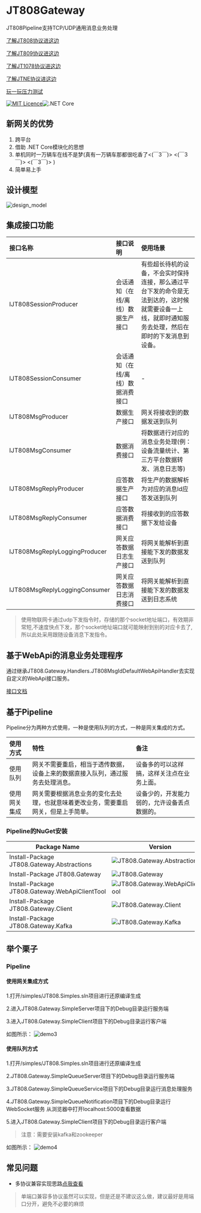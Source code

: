 # JT808Gateway

JT808Pipeline支持TCP/UDP通用消息业务处理

[了解JT808协议进这边](https://github.com/SmallChi/JT808)

[了解JT809协议进这边](https://github.com/SmallChi/JT809)

[了解JT1078协议进这边](https://github.com/SmallChi/JT1078)

[了解JTNE协议进这边](https://github.com/SmallChi/JTNewEnergy)

 [玩一玩压力测试](https://github.com/SmallChi/JT808Gateway/blob/master/doc/README.md)

[![MIT Licence](https://img.shields.io/github/license/mashape/apistatus.svg)](https://github.com/SmallChi/JT808Gateway/blob/master/LICENSE)![.NET Core](https://github.com/SmallChi/JT808Gateway/workflows/.NET%20Core/badge.svg?branch=master)

## 新网关的优势

1. 跨平台
2. 借助 .NET Core模块化的思想
3. 单机同时一万辆车在线不是梦(真有一万辆车那都很吃香了<(￣3￣)> <(￣3￣)> <(￣3￣)>  )
4. 简单易上手

## 设计模型

![design_model](https://github.com/SmallChi/JT808Gateway/blob/master/doc/img/design_model.png)

## 集成接口功能

|           接口名称            | 接口说明                          | 使用场景                                                                                                                                             |
| :--------------------------- | :-------------------------------- | :--------------------------------------------------------------------------------------------------------------------------------------------------- |
|     IJT808SessionProducer     | 会话通知（在线/离线）数据生产接口 | 有些超长待机的设备，不会实时保持连接，那么通过平台下发的命令是无法到达的，这时候就需要设备一上线，就即时通知服务去处理，然后在即时的下发消息到设备。 |
|     IJT808SessionConsumer     | 会话通知（在线/离线）数据消费接口 | -                                                                                                                                                    |
|       IJT808MsgProducer       | 数据生产接口                      | 网关将接收到的数据发送到队列                                                                                                                         |
|       IJT808MsgConsumer       | 数据消费接口                      | 将数据进行对应的消息业务处理(例：设备流量统计、第三方平台数据转发、消息日志等)                                                                       |
|    IJT808MsgReplyProducer     | 应答数据生产接口                  | 将生产的数据解析为对应的消息Id应答发送到队列                                                                                                         |
|    IJT808MsgReplyConsumer     | 应答数据消费接口                  | 将接收到的应答数据下发给设备                                                                                                                         |
| IJT808MsgReplyLoggingProducer | 网关应答数据日志生产接口          | 将网关能解析到直接能下发的数据发送到队列                                                                                                             |
| IJT808MsgReplyLoggingConsumer | 网关应答数据日志消费接口          | 将网关能解析到直接能下发的数据发送到日志系统                                                                                                         |

> 使用物联网卡通过udp下发指令时，存储的那个socket地址端口，有效期非常短,不速度快点下发，那个socket地址端口就可能映射到别的对应卡去了,所以此处采用跟随设备消息下发指令。

## 基于WebApi的消息业务处理程序

通过继承JT808.Gateway.Handlers.JT808MsgIdDefaultWebApiHandler去实现自定义的WebApi接口服务。

[接口文档](https://github.com/SmallChi/JT808Gateway/tree/master/api)

## 基于Pipeline

Pipeline分为两种方式使用，一种是使用队列的方式，一种是网关集成的方式。

| 使用方式     | 特性                                                                               | 备注                                         |
| :----------- | :--------------------------------------------------------------------------------- | :------------------------------------------- |
| 使用队列     | 网关不需要重启，相当于透传数据，设备上来的数据直接入队列，通过服务去处理消息。     | 设备多的可以这样搞，这样关注点在业务上面。   |
| 使用网关集成 | 网关需要根据消息业务的变化去处理，也就意味着更改业务，需要重启网关，但是上手简单。 | 设备少的，开发能力弱的，允许设备丢点数据的。 |

### Pipeline的NuGet安装

| Package Name                                                  | Version                                                                                              | Preview  Version                                                                                        | Downloads                                                                                             |
| ------------------------------------------------------------- | ---------------------------------------------------------------------------------------------------- | ------------------------------------------------------------------------------------------------------- | ----------------------------------------------------------------------------------------------------- |
| Install-Package JT808.Gateway.Abstractions                    | ![JT808.Gateway.Abstractions](https://img.shields.io/nuget/v/JT808.Gateway.Abstractions.svg)         | ![JT808.Gateway.Abstractions](https://img.shields.io/nuget/vpre/JT808.Gateway.Abstractions.svg)         | ![JT808.Gateway.Abstractions](https://img.shields.io/nuget/dt/JT808.Gateway.Abstractions.svg)         | ![JT808.Gateway.Abstractions](https://img.shields.io/nuget/dt/JT808.Gateway.Abstractions.svg) |
| Install-Package JT808.Gateway                                 | ![JT808.Gateway](https://img.shields.io/nuget/v/JT808.Gateway.svg)                                   | ![JT808.Gateway](https://img.shields.io/nuget/vpre/JT808.Gateway.svg)                                   | ![JT808.Gateway](https://img.shields.io/nuget/dt/JT808.Gateway.svg)                                   |
| Install-Package JT808.Gateway.WebApiClientTool                | ![JT808.Gateway.WebApiClientTool](https://img.shields.io/nuget/v/JT808.Gateway.WebApiClientTool.svg) | ![JT808.Gateway.WebApiClientTool](https://img.shields.io/nuget/vpre/JT808.Gateway.WebApiClientTool.svg) | ![JT808.Gateway.WebApiClientTool](https://img.shields.io/nuget/dt/JT808.Gateway.WebApiClientTool.svg) |
| Install-Package JT808.Gateway.Client                          | ![JT808.Gateway.Client](https://img.shields.io/nuget/v/JT808.Gateway.Client.svg)                     | ![JT808.Gateway.Client](https://img.shields.io/nuget/vpre/JT808.Gateway.Client.svg)                     | ![JT808.Gateway.Client](https://img.shields.io/nuget/dt/JT808.Gateway.Client.svg)                     |
| Install-Package JT808.Gateway.Kafka                           | ![JT808.Gateway.Kafka](https://img.shields.io/nuget/v/JT808.Gateway.Kafka.svg)                       | ![JT808.Gateway.Kafka](https://img.shields.io/nuget/vpre/JT808.Gateway.Kafka.svg)    | ![JT808.Gateway.MsgIdHandler](https://img.shields.io/nuget/dt/JT808.Gateway.MsgIdHandler.svg)         |

## 举个栗子

### Pipeline

#### 使用网关集成方式

1.打开/simples/JT808.Simples.sln项目进行还原编译生成

2.进入JT808.Gateway.SimpleServer项目下的Debug目录运行服务端

3.进入JT808.Gateway.SimpleClient项目下的Debug目录运行客户端

如图所示：
![demo3](https://github.com/SmallChi/JT808Gateway/blob/master/doc/img/demo3.png)

#### 使用队列方式

1.打开/simples/JT808.Simples.sln项目进行还原编译生成

2.JT808.Gateway.SimpleQueueServer项目下的Debug目录运行服务端

3.JT808.Gateway.SimpleQueueService项目下的Debug目录运行消息处理服务

4.JT808.Gateway.SimpleQueueNotification项目下的Debug目录运行WebSocket服务
从浏览器中打开localhost:5000查看数据

5.进入JT808.Gateway.SimpleClient项目下的Debug目录运行客户端

> 注意：需要安装kafka和zookeeper

如图所示：
![demo4](https://github.com/SmallChi/JT808Gateway/blob/master/doc/img/demo4.png)

## 常见问题

- 多协议兼容实现思路[点我查看](https://github.com/SmallChi/JT808Gateway/issues/11#issuecomment-727687417)

> 单端口兼容多协议虽然可以实现，但是还是不建议这么做，建议最好是用端口分开，避免不必要的麻烦